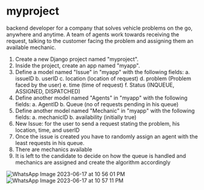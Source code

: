 # myproject
 backend developer for a company that solves vehicle problems on the go, anywhere and anytime. A team of  agents work towards receiving the request, talking to the customer facing the problem and assigning them an available mechanic.
 1. Create a new Django project named "myproject".
2. Inside the project, create an app named "myapp".
3. Define a model named "Issue" in "myapp" with the following fields:
a. issueID
b. userID
c. location (location of request)
d. problem (Problem faced by the user)
e. time (time of request)
f. Status (INQUEUE, ASSIGNED, DISPATCHED)
4. Define another model named "Agents" in "myapp" with the following fields:
a. AgentID
b. Queue (no of requests pending in his queue)
5. Define another model named "Mechanic" in "myapp" with the following fields:
a. mechanicID
b. availability (initially true)
6. New Issue: for the user to send a request stating the problem, his location, time, and userID
7. Once the issue is created you have to randomly assign an agent with the least requests in his
queue.
9. There are  mechanics available
10. It is left to the candidate to decide on how the queue is handled and mechanics are assigned
and create the algorithm accordingly

![WhatsApp Image 2023-06-17 at 10 56 01 PM](https://github.com/keerthanarao02/myproject/assets/102549038/7a7a7766-63ff-4dd0-a13a-3486b2efaf94)
![WhatsApp Image 2023-06-17 at 10 57 11 PM](https://github.com/keerthanarao02/myproject/assets/102549038/cabc2b2a-61c2-448d-a2a2-4a137bd2adb5)

